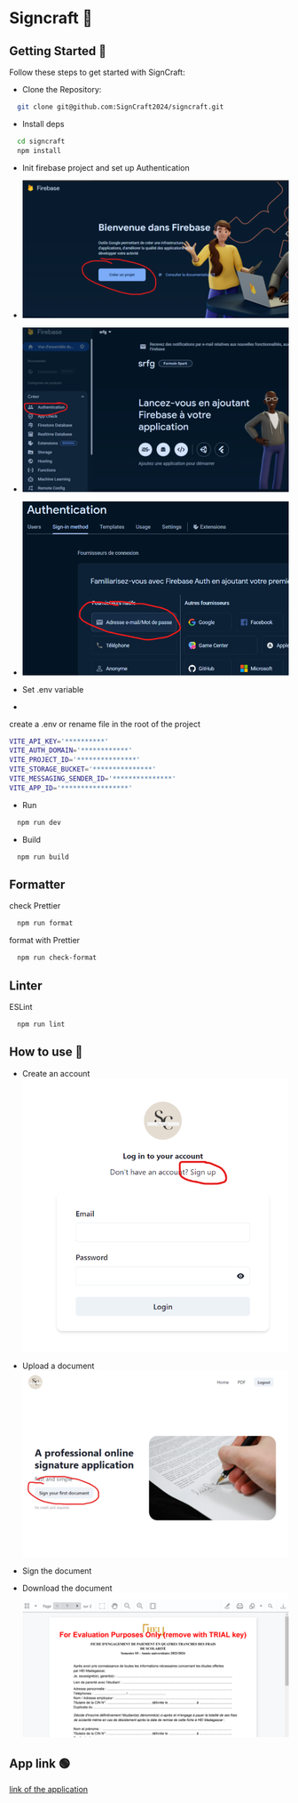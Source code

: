 # Signcraft 💫

## Getting Started 🚀

Follow these steps to get started with SignCraft:

- Clone the Repository:

```bash
  git clone git@github.com:SignCraft2024/signcraft.git
```

- Install deps

```bash
  cd signcraft
  npm install
```

- Init firebase project and set up Authentication
  
- ![img1](https://github.com/SignCraft2024/signcraft/blob/preprod/readme/5.png)
  
- ![img1](https://github.com/SignCraft2024/signcraft/blob/preprod/readme/6.png)
  
- ![img1](https://github.com/SignCraft2024/signcraft/blob/preprod/readme/7.png)
  
- Set .env variable
- 
create a .env or rename file in the root of the project

```bash
VITE_API_KEY='**********'
VITE_AUTH_DOMAIN='************'
VITE_PROJECT_ID='***************'
VITE_STORAGE_BUCKET='***************'
VITE_MESSAGING_SENDER_ID='***************'
VITE_APP_ID='*****************'
```

- Run

```bash
  npm run dev
```

- Build

```bash
  npm run build
```

## Formatter

check Prettier

```bash
  npm run format
```

format with Prettier

```bash
  npm run check-format
```

## Linter

ESLint

```bash
  npm run lint
```

## How to use 💫

- Create an account
  ![img1](https://github.com/SignCraft2024/signcraft/blob/preprod/readme/1.png)

- Upload a document
 ![img1](https://github.com/SignCraft2024/signcraft/blob/preprod/readme/2.png)

- Sign the document
- Download the document
   ![img1](https://github.com/SignCraft2024/signcraft/blob/preprod/readme/3.png)

## App link 🟢

[link of the application](https://prog5-sign.preprod.hei.school/)
